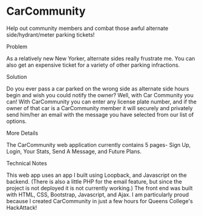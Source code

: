 # CarCommunity
Help out community members and combat those awful alternate side/hydrant/meter parking tickets!

Problem

As a relatively new New Yorker, alternate sides really frustrate me. You can also get an expensive ticket for a variety of other parking infractions.

Solution

Do you ever pass a car parked on the wrong side as alternate side hours begin and wish you could notify the owner? Well, with Car Community you can!
With CarCommunity you can enter any license plate number, and if the owner of that car is a CarCommunity member it will securely and privately send him/her an email with the message you have selected from our list of options.

More Details

The CarCommunity web application currently contains 5 pages- Sign Up, Login, Your Stats, Send A Message, and Future Plans.

Technical Notes

This web app uses an app I built using Loopback, and Javascript on the backend. (There is also a little PHP for the email feature, but since the project is not deployed it is not currently working.)
The front end was built with HTML, CSS, Bootstrap, Javascript, and Ajax.
I am particularly proud because I created CarCommunity in just a few hours for Queens College's HackAttack!
